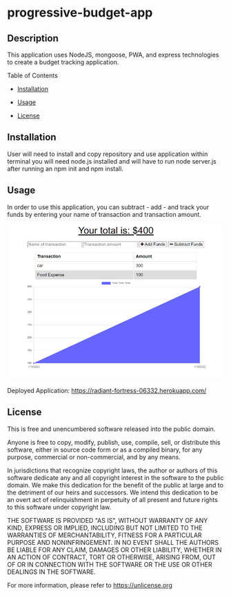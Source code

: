 # progressive-budget-app

## Description
This application uses NodeJS, mongoose, PWA, and express technologies to create a budget tracking application.

Table of Contents

* [Installation](#installation)

* [Usage](#usage)

* [License](#license)

## Installation

User will need to install and copy repository and use application within terminal you will need node.js installed and will have to run node server.js after running an npm init and npm install.

## Usage

In order to use this application, you can subtract - add - and track your funds by entering your name of transaction and transaction amount.

![My Website](/public/assets/images/screenshot.PNG)

Deployed Application:
https://radiant-fortress-06332.herokuapp.com/


## License

This is free and unencumbered software released into the public domain.

Anyone is free to copy, modify, publish, use, compile, sell, or
distribute this software, either in source code form or as a compiled
binary, for any purpose, commercial or non-commercial, and by any
means.

In jurisdictions that recognize copyright laws, the author or authors
of this software dedicate any and all copyright interest in the
software to the public domain. We make this dedication for the benefit
of the public at large and to the detriment of our heirs and
successors. We intend this dedication to be an overt act of
relinquishment in perpetuity of all present and future rights to this
software under copyright law.

THE SOFTWARE IS PROVIDED "AS IS", WITHOUT WARRANTY OF ANY KIND,
EXPRESS OR IMPLIED, INCLUDING BUT NOT LIMITED TO THE WARRANTIES OF
MERCHANTABILITY, FITNESS FOR A PARTICULAR PURPOSE AND NONINFRINGEMENT.
IN NO EVENT SHALL THE AUTHORS BE LIABLE FOR ANY CLAIM, DAMAGES OR
OTHER LIABILITY, WHETHER IN AN ACTION OF CONTRACT, TORT OR OTHERWISE,
ARISING FROM, OUT OF OR IN CONNECTION WITH THE SOFTWARE OR THE USE OR
OTHER DEALINGS IN THE SOFTWARE.

For more information, please refer to <https://unlicense.org>